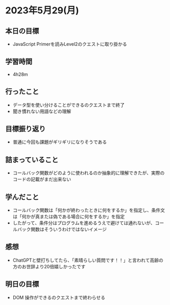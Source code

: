 # 2023年5月29(月)

## 本日の目標
- JavaScript Primerを読みLevel2のクエストに取り掛かる

## 学習時間
- 4h28m

## 行ったこと
- データ型を使い分けることができるのクエストまで終了
- 聞き慣れない用語などの理解
   
## 目標振り返り
- 普通に今回も課題がギリギリになりそうである

## 詰まっていること
- コールバック関数がどのように使われるのか抽象的に理解できたが、実際のコードの記載がまだ出来ない

## 学んだこと
- コールバック関数は「何かが終わったときに何をするか」を指定し、条件文は「何かが真または偽である場合に何をするか」を指定
- したがって、条件分はプログラムを進めるうえで避けては通れないが、コールバック関数はそういうわけではないイメージ

## 感想
- ChatGPTと壁打ちしてたら、「素晴らしい質問です！！」と言われて高齢の方のお世辞より20倍嬉しかったです

## 明日の目標
- DOM 操作ができるのクエストまで終わらせる